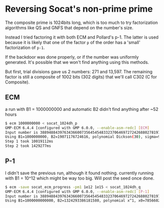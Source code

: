 # Reversing Socat's non-prime prime

The composite prime is 1024bits long, which is too much to try factorization algorithms like QS and GNFS that depend on the number's size.

Instead I tried factoring it with both ECM and Pollard's p-1. The latter is used because it is likely that one of the factor `p` of the order has a 'small' factorization of  `p-1`.

If the backdoor was done properly, or if the number was uniformly generated. It's possible that we won't find anything using this methods.

But first, trial divisions gave us 2 numbers: 271 and 13,597. The remaining factor is still a composite of 1002 bits (302  digits) that we'll call C302 (C for Composite).

## ECM

a run with B1 = 1000000000 and automatic B2 didn't find anything after ~52 hours

```bash
$ ecm 1000000000 < socat_1024dh_p
GMP-ECM 6.4.4 [configured with GMP 6.0.0, --enable-asm-redc] [ECM]
Input number is 38894884397634366007356454548332370646972724268802781973440208895542936165564656473524541403310393405820598366261673173802130771236325314878371830363723788045821711985461441675679316058246609104355161134470046705337593170498462616195650378975298117141144096886684800236261920005248055422089305813639519 (302 digits)
Using B1=1000000000, B2=19071176724616, polynomial Dickson(30), sigma=943042405
Step 1 took 10019112ms
Step 2 took 1429277ms
```

## P-1

I didn't save the previous run, although it found nothing. currently running with B1 = 10^12 which might be way too big. Will post the seed once done.

```bash
$ ecm -save socat_ecm_progress -pm1 1e12 1e15 < socat_1024dh_q
GMP-ECM 6.4.4 [configured with GMP 6.0.0, --enable-asm-redc] [P-1]
Input number is 38894884397634366007356454548332370646972724268802781973440208895542936165564656473524541403310393405820598366261673173802130771236325314878371830363723788045821711985461441675679316058246609104355161134470046705337593170498462616195650378975298117141144096886684800236261920005248055422089305813639519 (302 digits)
Using B1=1000000000000, B2=1324293386181580, polynomial x^1, x0=785660251
```


